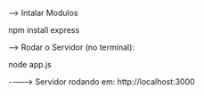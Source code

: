 --> Intalar Modulos

npm install express

--> Rodar o Servidor (no terminal):

node app.js

----> Servidor rodando em:  http://localhost:3000